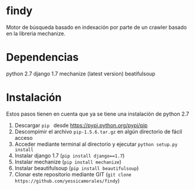 findy
=====

Motor de búsqueda basado en indexación por parte de un crawler basado en la libreria mechanize.


Dependencias
=====
python 2.7
django 1.7
mechanize (latest version)
beatifulsoup

Instalación
=====

Estos pasos tienen en cuenta que ya se tiene una instalación de python 2.7

1. Descargar ```pip ``` desde https://pypi.python.org/pypi/pip
2. Descompimir el archivo ```pip-1.5.6.tar.gz``` en algún directorio de fácil acceso
3. Acceder mediante terminal al directorio y ejecutar ```python setup.py install```
4. Instalar django 1.7 (```pip install django==1.7```)
5. Instalar mechanize (```pip install mechanize```)
6. Instalar beautifulsoup (```pip install beautifulsoup```)
7. Clonar este repositorio mediante GIT (```git clone https://github.com/yessicamorales/findy```)
